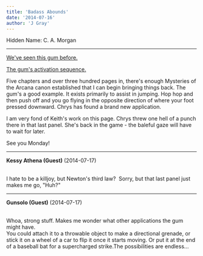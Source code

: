 ```yaml
---
title: 'Badass Abounds'
date: '2014-07-16'
author: 'J Gray'
---
```


<p>Hidden Name: C. A. Morgan</p><hr><p><a href="/comics/120/" target="_blank">We've seen this gum before.</a></p><p><a href="/comics/121/" target="_blank">The gum's activation sequence.</a></p><p>Five chapters and over three hundred pages in, there's enough Mysteries of the Arcana canon established that I can begin bringing things back. The gum's a good example. It exists primarily to assist in jumping. Hop hop and then push off and you go flying in the opposite direction of where your foot pressed downward. Chrys has found a brand new application.</p><p>I am very fond of Keith's work on this page. Chrys threw one hell of a punch there in that last panel. She's back in the game - the baleful gaze will have to wait for later.</p><p>See you Monday!</p>

---
**Kessy Athena (Guest)** (2014-07-17)

<br> I hate to be a killjoy, but Newton's third law?&nbsp; Sorry, but that last panel just makes me go, "Huh?"<br>

---
**Gunsolo (Guest)** (2014-07-17)

<br> Whoa, strong stuff. Makes me wonder what other applications the gum might have.<br>You could attach it to a throwable object to make a directional grenade, or stick it on a wheel of a car to flip it once it starts moving. Or put it at the end of a baseball bat for a supercharged strike.The possibilities are endless...<br>

